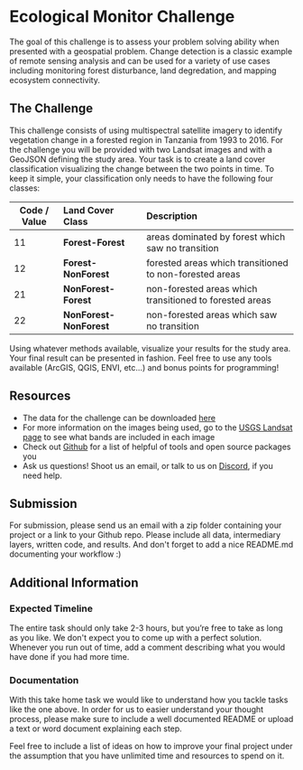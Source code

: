# Ecological Monitor Challenge

The goal of this challenge is to assess your problem solving ability when presented with a geospatial problem. Change detection is a classic example of remote sensing analysis and can be used for a variety of use cases including monitoring forest disturbance, land degredation, and mapping ecosystem connectivity.

## The Challenge

This challenge consists of using multispectral satellite imagery to identify vegetation change in a forested region in Tanzania from 1993 to 2016.  For the challenge you will be provided with two Landsat images and with a GeoJSON defining the study area. Your task is to create a land cover classification visualizing the change between the two points in time. To keep it simple, your classification only needs to have the following four classes: 

Code / Value |  Land Cover Class       | Description
------------ | :---------------------- | :------------------------------------------------------
11           | __Forest-Forest__       | areas dominated by forest which saw no transition
12           | __Forest-NonForest__    | forested areas which transitioned to non-forested areas 
21           | __NonForest-Forest__    | non-forested areas which transitioned to forested areas
22           | __NonForest-NonForest__ | non-forested areas which saw no transition


Using whatever methods available, visualize your results for the study area. Your final result can be presented in fashion. Feel free to use any tools available (ArcGIS, QGIS, ENVI, etc...) and bonus points for programming!

## Resources

- The data for the challenge can be downloaded [here](https://drive.google.com/file/d/15o76pkpZwjYAenOMwazVs0Amvs7YdeLt/view?usp=sharing)
- For more information on the images being used, go to the [USGS Landsat page](https://www.usgs.gov/faqs/what-are-best-landsat-spectral-bands-use-my-research?qt-news_science_products=0#) to see what bands are included in each image
- Check out [Github](https://github.com/sacridini/Awesome-Geospatial#python) for a list of helpful of tools and open source packages you 
- Ask us questions! Shoot us an email, or talk to us on [Discord](https://discord.gg/stujhkkhvk), if you need help.

## Submission

For submission, please send us an email with a zip folder containing your project or a link to your Github repo. Please include all data, intermediary layers, written code, and results. And don't forget to add a nice README.md documenting your workflow :)

## Additional Information

### Expected Timeline

The entire task should only take 2-3 hours, but you’re free to take as long as you like. We don't expect you to come up with a perfect solution. Whenever you run out of time, add a comment describing what you would have done if you had more time.

### Documentation

With this take home task we would like to understand how you tackle tasks like the one above. In order for us to easier understand your thought process, please make sure to include a well documented README or upload a text or word document explaining each step. 

Feel free to include a list of ideas on how to improve your final project under the assumption that you have unlimited time and resources to spend on it.
